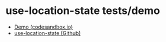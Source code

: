 # use-location-state tests/demo

- [Demo (codesandbox.io)](https://codesandbox.io/s/github/xiel/location-state/tree/master/src/examples/use-location-state/01-simple)
- [use-location-state (Github)](https://github.com/xiel/location-state/tree/develop/src/packages/use-location-state)
